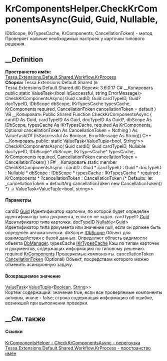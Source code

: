 # KrComponentsHelper.CheckKrComponentsAsync(Guid, Guid, Nullable<Guid>,
IDbScope, IKrTypesCache, KrComponents, CancellationToken) - метод
Проверяет наличие необходимых настроек у карточки типового решения.
## __Definition
 **Пространство имён:**
[Tessa.Extensions.Default.Shared.Workflow.KrProcess](N_Tessa_Extensions_Default_Shared_Workflow_KrProcess.htm)  
 **Сборка:** Tessa.Extensions.Default.Shared (в
Tessa.Extensions.Default.Shared.dll) Версия: 3.6.0.17
C# __Копировать
     public static ValueTask<(bool IsSuccessful, string ErrorMessage)> CheckKrComponentsAsync(
    	Guid cardID,
    	Guid cardTypeID,
    	Guid? docTypeID,
    	IDbScope dbScope,
    	IKrTypesCache typesCache,
    	KrComponents required,
    	CancellationToken cancellationToken = default
    )
VB __Копировать
     Public Shared Function CheckKrComponentsAsync ( 
    	cardID As Guid,
    	cardTypeID As Guid,
    	docTypeID As Guid?,
    	dbScope As IDbScope,
    	typesCache As IKrTypesCache,
    	required As KrComponents,
    	Optional cancellationToken As CancellationToken = Nothing
    ) As ValueTask(Of (IsSuccessful As Boolean, ErrorMessage As String))
C++ __Копировать
     public:
    static ValueTask<ValueTuple<bool, String^>> CheckKrComponentsAsync(
    	Guid cardID, 
    	Guid cardTypeID, 
    	Nullable<Guid> docTypeID, 
    	IDbScope^ dbScope, 
    	IKrTypesCache^ typesCache, 
    	KrComponents required, 
    	CancellationToken cancellationToken = CancellationToken()
    )
F# __Копировать
     static member CheckKrComponentsAsync : 
            cardID : Guid * 
            cardTypeID : Guid * 
            docTypeID : Nullable<Guid> * 
            dbScope : IDbScope * 
            typesCache : IKrTypesCache * 
            required : KrComponents * 
            ?cancellationToken : CancellationToken 
    (* Defaults:
            let _cancellationToken = defaultArg cancellationToken new CancellationToken()
    *)
    -> ValueTask<ValueTuple<bool, string>> 
#### Параметры
cardID [Guid](https://learn.microsoft.com/dotnet/api/system.guid)
    Идентификатор карточки, по которой будет определён идентификатор типа документа, если он не задан.
cardTypeID [Guid](https://learn.microsoft.com/dotnet/api/system.guid)
    Идентификатор типа карточки.
docTypeID
[Nullable](https://learn.microsoft.com/dotnet/api/system.nullable-1)<[Guid](https://learn.microsoft.com/dotnet/api/system.guid)>
    Идентификатор типа документа или значение null, если он должен быть определён автоматически.
dbScope [IDbScope](T_Tessa_Platform_Data_IDbScope.htm)
Объект для взаимодействия с базой данных. Определяет область видимости объекта
[DbManager](T_Tessa_Platform_Data_DbManager.htm).
typesCache
[IKrTypesCache](T_Tessa_Extensions_Default_Shared_Workflow_KrProcess_IKrTypesCache.htm)
Кэш по типам карточек и документов, содержащих информацию по типовому решению.
required
[KrComponents](T_Tessa_Extensions_Default_Shared_Workflow_KrProcess_KrComponents.htm)
    Проверяемые компоненты.
cancellationToken
[CancellationToken](https://learn.microsoft.com/dotnet/api/system.threading.cancellationtoken)
(Optional)
    Объект, посредством которого можно отменить асинхронную задачу.
#### Возвращаемое значение
[ValueTask](https://learn.microsoft.com/dotnet/api/system.threading.tasks.valuetask-1)<[ValueTuple](https://learn.microsoft.com/dotnet/api/system.valuetuple-2)<[Boolean](https://learn.microsoft.com/dotnet/api/system.boolean),
[String](https://learn.microsoft.com/dotnet/api/system.string)>>  
Кортеж содержащий: значение true, если все проверяемые компоненты активны,
иначе - false; строка содержащая информацию об ошибке, возникшей при
выполнении проверки.
##  __См. также
#### Ссылки
[KrComponentsHelper -
](T_Tessa_Extensions_Default_Shared_Workflow_KrProcess_KrComponentsHelper.htm)
[CheckKrComponentsAsync -
перегрузка](Overload_Tessa_Extensions_Default_Shared_Workflow_KrProcess_KrComponentsHelper_CheckKrComponentsAsync.htm)
[Tessa.Extensions.Default.Shared.Workflow.KrProcess - пространство
имён](N_Tessa_Extensions_Default_Shared_Workflow_KrProcess.htm)
